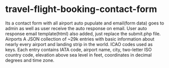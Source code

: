 # travel-flight-booking-contact-form
Its a contact form with all airport auto pupulate and email(form data) goes to admin as well as user receive the auto response on email.
User auto response email template(html) also added, just replace the submit.php file.
Airports
A JSON collection of ~29k entries with basic information about nearly every airport and landing strip in the world. ICAO codes used as keys. Each entry contains IATA code, airport name, city, two-letter ISO country code, elevation above sea level in feet, coordinates in decimal degrees and time zone.
